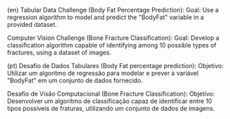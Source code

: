 (en)
Tabular Data Challenge (Body Fat Percentage Prediction): Goal: Use a regression algorithm to model and predict the "BodyFat" variable in a provided dataset.

Computer Vision Challenge (Bone Fracture Classification): Goal: Develop a classification algorithm capable of identifying among 10 possible types of fractures, using a dataset of images.

(pt)
Desafio de Dados Tabulares (Body Fat percentage prediction):
Objetivo: Utilizar um algoritmo de regressão para modelar e prever a variável "BodyFat" em um conjunto de dados fornecido.


Desafio de Visão Computacional (Bone Fracture Classification):
Objetivo: Desenvolver um algoritmo de classificação capaz de identificar entre 10 tipos possíveis de fraturas, utilizando um conjunto de dados de imagens.
